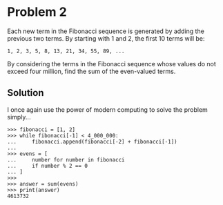 # Problem 2

Each new term in the Fibonacci sequence is generated by adding the previous two terms. By starting with 1 and 2, the first 
10 terms will be:

    1, 2, 3, 5, 8, 13, 21, 34, 55, 89, ...

By considering the terms in the Fibonacci sequence whose values do not exceed four million, find the sum of the even-valued terms.

## Solution

I once again use the power of modern computing to solve the problem simply...

```
>>> fibonacci = [1, 2]
>>> while fibonacci[-1] < 4_000_000:
...     fibonacci.append(fibonacci[-2] + fibonacci[-1])
... 
>>> evens = [
...     number for number in fibonacci
...     if number % 2 == 0
... ]
>>> 
>>> answer = sum(evens)
>>> print(answer)
4613732
```